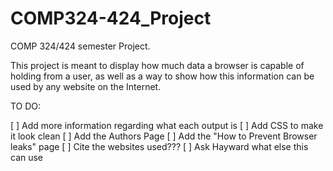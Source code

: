 # COMP324-424_Project
COMP 324/424 semester Project.

This project is meant to display how much data a browser is capable of holding from a user, as well as a way to show how this information can be used by any website on the Internet.

TO DO:

[ ] Add more information regarding what each output is
[ ] Add CSS to make it look clean
[ ] Add the Authors Page
[ ] Add the "How to Prevent Browser leaks" page
[ ] Cite the websites used???
[ ] Ask Hayward what else this can use
